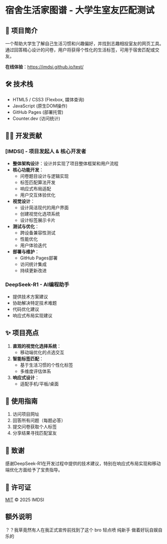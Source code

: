 # 宿舍生活家图谱 - 大学生室友匹配测试

## 📝 项目简介
一个帮助大学生了解自己生活习惯和兴趣偏好，并找到志趣相投室友的网页工具。通过回答精心设计的问卷，用户将获得个性化的生活标签，可用于宿舍匹配或交友。

**在线体验**：https://imdsi.github.io/test/

## 🛠️ 技术栈
- HTML5 / CSS3 (Flexbox, 媒体查询)
- JavaScript (原生DOM操作)
- GitHub Pages (部署托管)
- Counter.dev (访问统计)

## 👨‍💻 开发贡献

### [IMDSI] - 项目发起人 & 核心开发者
- **整体架构设计**：设计并实现了项目整体框架和用户流程
- **核心功能开发**：
  - 问卷题目设计与逻辑实现
  - 标签匹配算法开发
  - 响应式布局适配
  - 用户交互体验优化
- **视觉设计**：
  - 设计简洁现代的用户界面
  - 创建视觉化选项系统
  - 设计标签展示卡片
- **测试与优化**：
  - 跨设备兼容性测试
  - 性能优化
  - 用户体验迭代
- **部署与维护**：
  - GitHub Pages部署
  - 访问统计集成
  - 持续更新改进

### DeepSeek-R1 - AI编程助手
- 提供技术方案建议
- 协助解决特定技术难题
- 代码优化建议
- 响应式布局实现建议

## ✨ 项目亮点
1. **直观的视觉化选择系统**：
   - 移动端优化的点选交互
2. **智能标签匹配**：
   - 基于生活习惯的个性化标签
   - 多维度评估体系
3. **响应式设计**：
   - 适配手机/平板/桌面

## 🚀 使用指南
1. 访问项目网址
2. 回答所有问题（每题必答）
3. 提交问卷获取个人标签
4. 分享结果寻找匹配室友

## 🙏 致谢
感谢DeepSeek-R1在开发过程中提供的技术建议，特别在响应式布局实现和移动端优化方面给予了宝贵指导。

## 📜 许可证
[MIT](LICENSE) © 2025 IMDSI

## 额外说明
？？我草竟然有人在我正式宣传前找到了这个 bro 轻点喷 纯新手 做着好玩自娱自乐的
